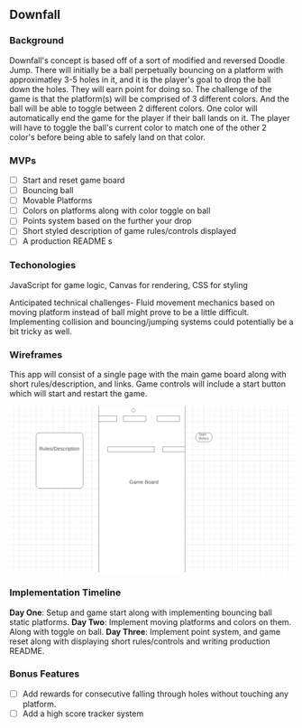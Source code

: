 ## Downfall

### Background
Downfall's concept is based off of a sort of modified and reversed Doodle Jump.
There will initially be a ball perpetually bouncing on a platform with approximatley 3-5 holes in it,
and it is the player's goal to drop the ball down the holes. They will earn point for doing so.
The challenge of the game is that the platform(s) will be comprised of 3 different colors.
And the ball will be able to toggle between 2 different colors. One color will automatically
end the game for the player if their ball lands on it. The player will have to toggle the
ball's current color to match one of the other 2 color's before being able to safely land on that color.

### MVPs

- [ ] Start and reset game board
- [ ] Bouncing ball
- [ ] Movable Platforms
- [ ] Colors on platforms along with color toggle on ball
- [ ] Points system based on the further your drop
- [ ] Short styled description of game rules/controls displayed
- [ ] A production README s

### Techonologies

JavaScript for game logic,
Canvas for rendering,
CSS for styling

Anticipated technical challenges- Fluid movement mechanics based on moving platform instead of ball
might prove to be a little difficult.
Implementing collision and bouncing/jumping systems could potentially be a bit tricky as well.

### Wireframes

This app will consist of a single page with the main game board along with short rules/description, and links.
Game controls will include a start button which will start and restart the game.

![wireframe](https://github.com/HardowarA/Downfall/blob/master/assets/images/Wireframe.png)  

### Implementation Timeline

**Day One**: Setup and game start along with implementing bouncing ball static platforms.
**Day Two**: Implement moving platforms and colors on them. Along with toggle on ball.
**Day Three**: Implement point system, and game reset along with displaying short rules/controls and
writing production README.

### Bonus Features

- [ ] Add rewards for consecutive falling through holes without touching any platform.
- [ ] Add a high score tracker system
